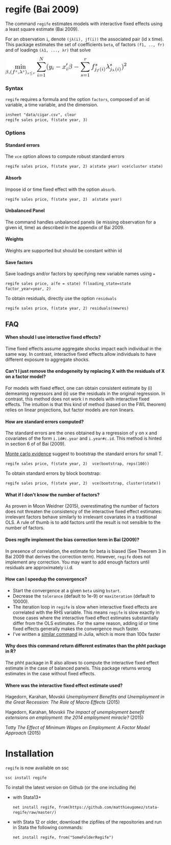 

# regife (Bai 2009)

The command `regife` estimates models with interactive fixed effects using a least square estimate (Bai 2009).

For an observation `i`, denote `(jλ(i), jf(i))` the associated pair (id x time).  This package estimates the set of coefficients `beta`, of factors `(f1, .., fr)` and of loadings `(λ1, ..., λr)` that solve

![minimization](img/minimization.png)







### Syntax

`regife` requires a formula and the option `factors`, composed of an id variable, a time variable, and the dimension.

```
insheet "data/cigar.csv", clear
regife sales price, f(state year, 3)
```


### Options

#### Standard errors
The `vce` option allows to compute robust standard errors 

```
regife sales price, f(state year, 2) a(state year) vce(cluster state) 
```


#### Absorb
Impose id or time fixed effect with the option `absorb`. 

```
regife sales price, f(state year, 2)  a(state year)
```
#### Unbalanced Panel
The command handles unbalanced panels (ie missing observation for a given id, time) as described in the appendix of Bai 2009. 





#### Weights
Weights are supported but should be constant within id

#### Save factors
Save loadings and/or factors by specifying new variable names using `=`

```
regife sales price, a(fe = state) f(loading_state=state factor_year=year, 2) 
```

To obtain residuals, directly use the option `residuals`


```
regife sales price, f(state year, 2) residuals(newres)
```




## FAQ
#### When should I use interactive fixed effects?
Time fixed effects assume aggregate shocks impact each individual in the same way. In contrast, interactive fixed effects allow individuals to have different exposure to aggregate shocks. 

#### Can't I just remove the endogeneity by replacing X with the residuals of X on a factor model?
For models with fixed effect, one can obtain consistent estimate by (i) demeaning regressors and (ii) use the residuals in the original regression.
In contrast, this method does not work i n models with interactive fixed effects. The intuition is that this kind of method (based on the FWL theorem) relies on linear projections, but factor models are non linears.


#### How are standard errors computed?
The standard errors are the ones obtained by a regression of y on x and covariates of the form `i.id#c.year` and `i.year#c.id`. This method is hinted in section 6 of of Bai (2009).

[Monte carlo evidence](monte-carlo/result.png) suggest to bootstrap the standard errors for small T.
```
regife sales price, f(state year, 2)  vce(bootstrap, reps(100))
```

To obtain standard errors by block bootstrap:
```
regife sales price, f(state year, 2)  vce(bootstrap, cluster(state))
```

#### What if I don't know the number of factors?
As proven in Moon Weidner (2015), overestimating the number of factors does not threaten the consistency of the interactive fixed effect estimates: irrelevant factors behave similarly to irrelevant covariates in a traditional OLS. A rule of thumb is to add factors until the result is not sensible to the number of factors.

#### Does regife implement the bias correction term in Bai (2009)?
In presence of correlation, the estimate for beta is biased (See Theorem 3 in Bai 2009 that derives the correction term). However, `regife` does not implement any correction. You may want to add enough factors until residuals are approximately i.i.d.


#### How can I speedup the convergence?

- Start the convergence at a given `beta` using `bstart`.
- Decrease the `tolerance` (default to 1e-9) or `maxiteration` (default to 10000).
- The iteration loop in `regife` is slow when interactive fixed effects are correlated with the RHS variable. This means `regife` is slow exactly in those cases where the interactive fixed effect estimates substantially differ from the OLS estimates. For the same reason, adding id or time fixed effects generally makes the convergence much faster.
- I've written a [similar command](https://github.com/matthieugomez/PanelFactorModels.jl) in Julia, which is more than 100x faster


#### Why does this command return different estimates than the phht package in R?
The phht package in R also allows to compute the interactive fixed effect estimate in the case of balanced panels. This package returns wrong estimates in the case without fixed effects. 


#### Where was the interactive fixed effect estimate used?
Hagedorn, Karahan, Movskii *Unemployment Benefits and Unemployment in the Great Recession: The Role of Macro Effects* (2015)

Hagedorn, Karahan, Movskii *The impact of unemployment benefit extensions on employment: the 2014 employment miracle?* (2015)

Totty *The Effect of Minimum Wages on Employment: A Factor Model Approach* (2015)


# Installation
`regife` is now available on ssc
```
ssc install regife
```

To install the latest version  on Github (or the one including ife)
- with Stata13+
	```
	net install regife, from(https://github.com/matthieugomez/stata-regife/raw/master/)
	```

- with Stata 12 or older, download the zipfiles of the repositories and run in Stata the following commands:
	```
	net install regife, from("SomeFolderRegife")
	```
